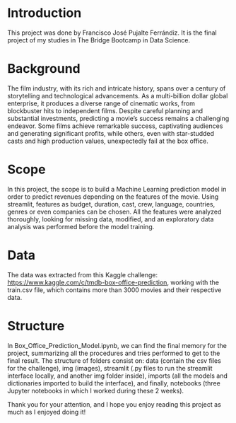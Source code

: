 # Introduction
This project was done by Francisco José Pujalte Ferrándiz. It is the final project of my studies in The Bridge Bootcamp in Data Science.

# Background
The film industry, with its rich and intricate history, spans over a century of storytelling and technological advancements. As a multi-billion dollar global enterprise, it produces a diverse range of cinematic works, from blockbuster hits to independent films. Despite careful planning and substantial investments, predicting a movie’s success remains a challenging endeavor. Some films achieve remarkable success, captivating audiences and generating significant profits, while others, even with star-studded casts and high production values, unexpectedly fail at the box office.

# Scope
In this project, the scope is to build a Machine Learning prediction model in order to predict revenues depending on the features of the movie. Using streamlit, features as budget, duration, cast, crew, language, countries, genres or even companies can be chosen. All the features were analyzed thoroughly, looking for missing data, modified, and an exploratory data analysis was performed before the model training.

# Data
The data was extracted from this Kaggle challenge: https://www.kaggle.com/c/tmdb-box-office-prediction, working with the train.csv file, which contains more than 3000 movies and their respective data.

# Structure
In Box_Office_Prediction_Model.ipynb, we can find the final memory for the project, summarizing all the procedures and tries performed to get to the final result. The structure of folders consist on: data (contain the csv files for the challenge), img (images), streamlit (.py files to run the streamlit interface locally, and another img folder inside), imports (all the models and dictionaries imported to build the interface), and finally, notebooks (three Jupyter notebooks in which I worked during these 2 weeks).

Thank you for your attention, and I hope you enjoy reading this project as much as I enjoyed doing it!
